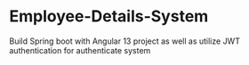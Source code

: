 # Employee-Details-System
Build Spring boot with Angular 13 project as well as utilize JWT authentication for authenticate system
